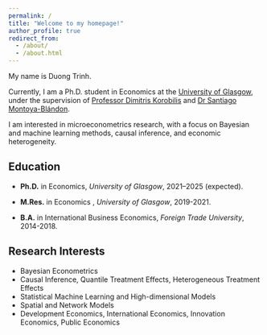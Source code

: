 ```yaml
---
permalink: /
title: "Welcome to my homepage!"
author_profile: true
redirect_from: 
  - /about/
  - /about.html
---
```


My name is Duong Trinh. 

Currently, I am a Ph.D. student in Economics at the [University of Glasgow](https://www.gla.ac.uk/postgraduate/research/economics/), under the supervision of [Professor Dimitris Korobilis](https://sites.google.com/site/dimitriskorobilis/) and [Dr Santiago Montoya-Blándon](https://www.smontoyablandon.com/). 

I am interested in microeconometrics research, with a focus on Bayesian and machine learning methods, causal inference, and economic heterogeneity.

## Education
* **Ph.D.** in Economics, *University of Glasgow*, 2021–2025 (expected).

* **M.Res.** in Economics , *University of Glasgow*, 2019-2021.

* **B.A.** in International Business Economics, *Foreign Trade University*, 2014-2018.

## Research Interests
* Bayesian Econometrics
* Causal Inference, Quantile Treatment Effects, Heterogeneous Treatment Effects
* Statistical Machine Learning and High-dimensional Models
* Spatial and Network Models
* Development Economics, International Economics, Innovation Economics, Public Economics